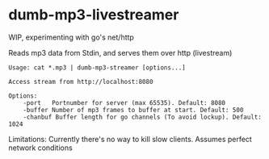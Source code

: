 # dumb-mp3-livestreamer
WIP, experimenting with go's net/http

Reads mp3 data from Stdin, and serves them over http (livestream)

```
Usage: cat *.mp3 | dumb-mp3-streamer [options...]

Access stream from http://localhost:8080

Options:
	-port 	Portnumber for server (max 65535). Default: 8080
	-buffer Number of mp3 frames to buffer at start. Default: 500
	-chanbuf Buffer length for go channels (To avoid lockup). Default: 1024

```

Limitations: Currently there's no way to kill slow clients. Assumes perfect network conditions
